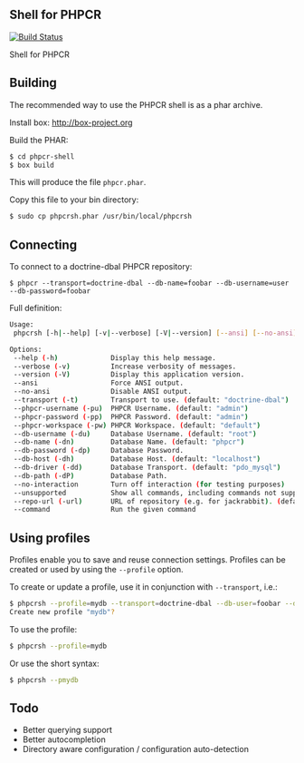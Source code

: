 Shell for PHPCR
---------------

[![Build Status](https://travis-ci.org/phpcr/phpcr-shell.png?branch=master)](https://travis-ci.org/phpcr/phpcr-shell)

Shell for PHPCR

## Building

The recommended way to use the PHPCR shell is as a phar archive.

Install box: http://box-project.org

Build the PHAR:

````bash
$ cd phpcr-shell
$ box build
````

This will produce the file `phpcr.phar`.

Copy this file to your bin directory:

````bash
$ sudo cp phpcrsh.phar /usr/bin/local/phpcrsh
````

## Connecting

To connect to a doctrine-dbal PHPCR repository:

    $ phpcr --transport=doctrine-dbal --db-name=foobar --db-username=user --db-password=foobar

Full definition:

````bash
Usage:
 phpcrsh [-h|--help] [-v|--verbose] [-V|--version] [--ansi] [--no-ansi] [-t|--transport="..."] [-pu|--phpcr-username="..."] [-pp|--phpcr-password[="..."]] [-pw|--phpcr-workspace[="..."]] [-du|--db-username="..."] [-dn|--db-name="..."] [-dp|--db-password[="..."]] [-dh|--db-host="..."] [-dd|--db-driver="..."] [-dP|--db-path="..."] [--no-interaction] [--unsupported] [-url|--repo-url="..."] [--command="..."]

Options:
 --help (-h)             Display this help message.
 --verbose (-v)          Increase verbosity of messages.
 --version (-V)          Display this application version.
 --ansi                  Force ANSI output.
 --no-ansi               Disable ANSI output.
 --transport (-t)        Transport to use. (default: "doctrine-dbal")
 --phpcr-username (-pu)  PHPCR Username. (default: "admin")
 --phpcr-password (-pp)  PHPCR Password. (default: "admin")
 --phpcr-workspace (-pw) PHPCR Workspace. (default: "default")
 --db-username (-du)     Database Username. (default: "root")
 --db-name (-dn)         Database Name. (default: "phpcr")
 --db-password (-dp)     Database Password.
 --db-host (-dh)         Database Host. (default: "localhost")
 --db-driver (-dd)       Database Transport. (default: "pdo_mysql")
 --db-path (-dP)         Database Path.
 --no-interaction        Turn off interaction (for testing purposes)
 --unsupported           Show all commands, including commands not supported by the repository
 --repo-url (-url)       URL of repository (e.g. for jackrabbit). (default: "http://localhost:8080/server/")
 --command               Run the given command
````

## Using profiles

Profiles enable you to save and reuse connection settings. Profiles can be
created or used by using the `--profile` option.

To create or update a profile, use it in conjunction with `--transport`, i.e.:

````bash
$ phpcrsh --profile=mydb --transport=doctrine-dbal --db-user=foobar --db-name=mydb 
Create new profile "mydb"?
````

To use the profile:

````bash
$ phpcrsh --profile=mydb
````

Or use the short syntax:

````bash
$ phpcrsh --pmydb
````


## Todo

- Better querying support
- Better autocompletion
- Directory aware configuration / configuration auto-detection
